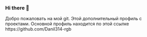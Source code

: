 ### Hi there 👋

<!--
**DanilBodrov/DanilBodrov** is a ✨ _special_ ✨ repository because its `README.md` (this file) appears on your GitHub profile.

Here are some ideas to get you started:

- 🔭 I’m currently working on ...
- 🌱 I’m currently learning ...
- 👯 I’m looking to collaborate on ...
- 🤔 I’m looking for help with ...
- 💬 Ask me about ...
- 📫 How to reach me: ...
- 😄 Pronouns: ...
- ⚡ Fun fact: ...
--> Добро пожаловать на мой git. Этой дополнительный профиль с проектами. Основной профиль находится по этой ссылке https://github.com/Danil314-rgb
